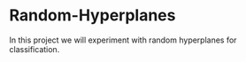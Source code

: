 # Random-Hyperplanes
In this project we will experiment with random hyperplanes for classification.
